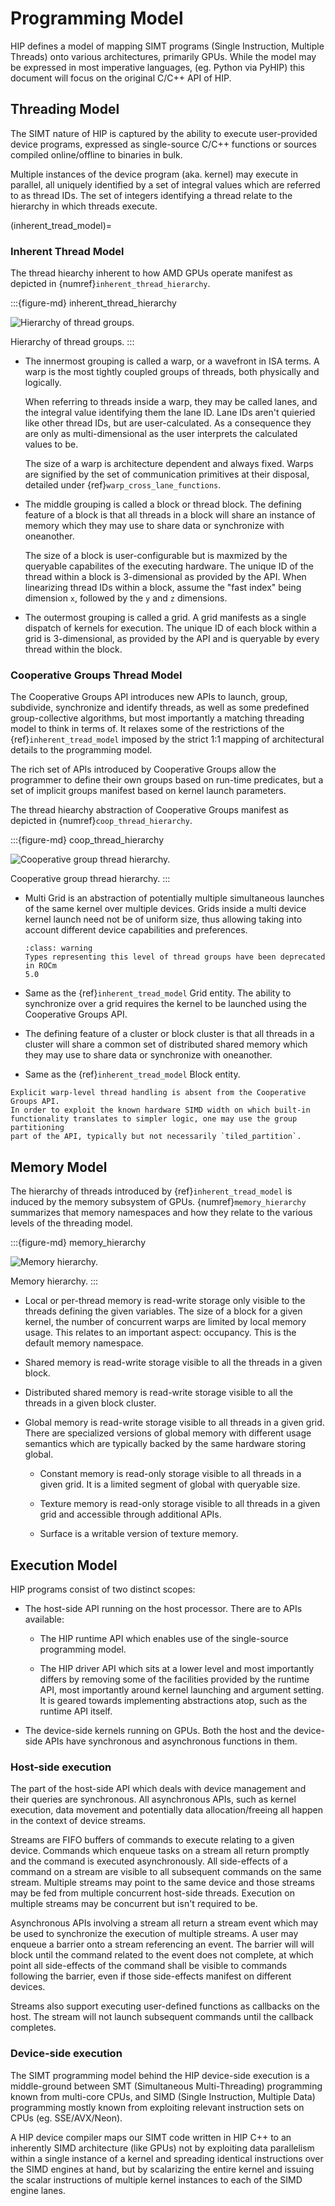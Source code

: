 # Programming Model

HIP defines a model of mapping SIMT programs (Single Instruction, Multiple
Threads) onto various architectures, primarily GPUs. While the model may be
expressed in most imperative languages, (eg. Python via PyHIP) this document
will focus on the original C/C++ API of HIP.

## Threading Model

The SIMT nature of HIP is captured by the ability to execute user-provided
device programs, expressed as single-source C/C++ functions or sources compiled
online/offline to binaries in bulk.

Multiple instances of the device program (aka. kernel) may execute in parallel,
all uniquely identified by a set of integral values which are referred to as
thread IDs. The set of integers identifying a thread relate to the hierarchy in
which threads execute.

(inherent_tread_model)=

### Inherent Thread Model

The thread hiearchy inherent to how AMD GPUs operate manifest as depicted in
{numref}`inherent_thread_hierarchy`.

:::{figure-md} inherent_thread_hierarchy

<img src="../data/reference/programming_model/thread_hierarchy.svg" alt="Hierarchy of thread groups.">

Hierarchy of thread groups.
:::

- The innermost grouping is called a warp, or a wavefront in ISA terms. A warp
  is the most tightly coupled groups of threads, both physically and logically.

  When referring to threads inside a warp, they may be called lanes, and the
  integral value identifying them the lane ID. Lane IDs aren't quieried like
  other thread IDs, but are user-calculated. As a consequence they are only as
  multi-dimensional as the user interprets the calculated values to be.

  The size of a warp is architecture dependent and always fixed. Warps are
  signified by the set of communication primitives at their disposal, detailed
  under {ref}`warp_cross_lane_functions`.

- The middle grouping is called a block or thread block. The defining feature
  of a block is that all threads in a block will share an instance of memory
  which they may use to share data or synchronize with oneanother.

  The size of a block is user-configurable but is maxmized by the queryable
  capabilites of the executing hardware. The unique ID of the thread within a
  block is 3-dimensional as provided by the API. When linearizing thread IDs
  within a block, assume the "fast index" being dimension `x`, followed by the
  `y` and `z` dimensions.

- The outermost grouping is called a grid. A grid manifests as a single
  dispatch of kernels for execution. The unique ID of each block within a grid
  is 3-dimensional, as provided by the API and is queryable by every thread
  within the block.

### Cooperative Groups Thread Model

The Cooperative Groups API introduces new APIs to launch, group, subdivide,
synchronize and identify threads, as well as some predefined group-collective
algorithms, but most importantly a matching threading model to think in terms
of. It relaxes some of the restrictions of the {ref}`inherent_tread_model`
imposed by the strict 1:1 mapping of architectural details to the programming
model.

The rich set of APIs introduced by Cooperative Groups allow the programmer
to define their own groups based on run-time predicates, but a set of implicit
groups manifest based on kernel launch parameters.

The thread hiearchy abstraction of Cooperative Groups manifest as depicted in
{numref}`coop_thread_hierarchy`.

:::{figure-md} coop_thread_hierarchy

<img src="../data/reference/programming_model/thread_hierarchy_coop.svg" alt="Cooperative group thread hierarchy.">

Cooperative group thread hierarchy.
:::

- Multi Grid is an abstraction of potentially multiple simultaneous launches of
  the same kernel over multiple devices. Grids inside a multi device kernel
  launch need not be of uniform size, thus allowing taking into account
  different device capabilities and preferences.

  ```{admonition} Deprecation
  :class: warning
  Types representing this level of thread groups have been deprecated in ROCm
  5.0
  ```

- Same as the {ref}`inherent_tread_model` Grid entity. The ability to
  synchronize over a grid requires the kernel to be launched using the
  Cooperative Groups API.

- The defining feature of a cluster or block cluster is that all threads in a
  cluster will share a common set of distributed shared memory which they may
  use to share data or synchronize with oneanother.

- Same as the {ref}`inherent_tread_model` Block entity.

```{note}
Explicit warp-level thread handling is absent from the Cooperative Groups API.
In order to exploit the known hardware SIMD width on which built-in
functionality translates to simpler logic, one may use the group partitioning
part of the API, typically but not necessarily `tiled_partition`.
```

## Memory Model

The hierarchy of threads introduced by {ref}`inherent_tread_model` is induced
by the memory subsystem of GPUs. {numref}`memory_hierarchy` summarizes that memory namespaces and
how they relate to the various levels of the threading model.

:::{figure-md} memory_hierarchy

<img src="../data/reference/programming_model/memory_hierarchy.svg" alt="Memory hierarchy.">

Memory hierarchy.
:::

- Local or per-thread memory is read-write storage only visible to the
  threads defining the given variables. The size of a block for a given kernel,
  the number of concurrent warps are limited by local memory usage.
  This relates to an important aspect: occupancy. This is the default memory
  namespace.

- Shared memory is read-write storage visible to all the threads in a given
  block.

- Distributed shared memory is read-write storage visible to all the threads
  in a given block cluster.

- Global memory is read-write storage visible to all threads in a given grid.
  There are specialized versions of global memory with different usage
  semantics which are typically backed by the same hardware storing global.

  - Constant memory is read-only storage visible to all threads in a given
    grid. It is a limited segment of global with queryable size.

  - Texture memory is read-only storage visible to all threads in a given grid
    and accessible through additional APIs.

  - Surface is a writable version of texture memory.

## Execution Model

HIP programs consist of two distinct scopes:

- The host-side API running on the host processor. There are to APIs available:

  - The HIP runtime API which enables use of the single-source programming
    model.

  - The HIP driver API which sits at a lower level and most importantly differs
    by removing some of the facilities provided by the runtime API, most
    importantly around kernel launching and argument setting. It is geared
    towards implementing abstractions atop, such as the runtime API itself.

- The device-side kernels running on GPUs. Both the host and the device-side
  APIs have synchronous and asynchronous functions in them.

### Host-side execution

The part of the host-side API which deals with device management and their
queries are synchronous. All asynchronous APIs, such as kernel execution, data
movement and potentially data allocation/freeing all happen in the context of
device streams.

Streams are FIFO buffers of commands to execute relating to a given device.
Commands which enqueue tasks on a stream all return promptly and the command is
executed asynchronously. All side-effects of a command on a stream are visible
to all subsequent commands on the same stream. Multiple streams may point to
the same device and those streams may be fed from multiple concurrent host-side
threads. Execution on multiple streams may be concurrent but isn't required to
be.

Asynchronous APIs involving a stream all return a stream event which may be
used to synchronize the execution of multiple streams. A user may enqueue a
barrier onto a stream referencing an event. The barrier will will block until
the command related to the event does not complete, at which point all
side-effects of the command shall be visible to commands following the barrier,
even if those side-effects manifest on different devices.

Streams also support executing user-defined functions as callbacks on the host.
The stream will not launch subsequent commands until the callback completes.

### Device-side execution

The SIMT programming model behind the HIP device-side execution is a
middle-ground between SMT (Simultaneous Multi-Threading) programming known from
multi-core CPUs, and SIMD (Single Instruction, Multiple Data) programming
mostly known from exploiting relevant instruction sets on CPUs (eg.
SSE/AVX/Neon).

A HIP device compiler maps our SIMT code written in HIP C++ to an inherently
SIMD architecture (like GPUs) not by exploiting data parallelism within a
single instance of a kernel and spreading identical instructions over the SIMD
engines at hand, but by scalarizing the entire kernel and issuing the scalar
instructions of multiple kernel instances to each of the SIMD engine lanes.
